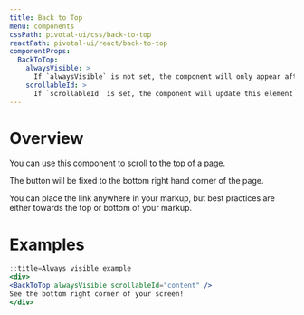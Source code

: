 ```yaml
---
title: Back to Top
menu: components
cssPath: pivotal-ui/css/back-to-top
reactPath: pivotal-ui/react/back-to-top
componentProps:
  BackToTop:
    alwaysVisible: >
      If `alwaysVisible` is not set, the component will only appear after the window has been scrolled.
    scrollableId: >
      If `scrollableId` is set, the component will update this element's scrollTop property. Otherwise, document.body will be scrolled.
---
```


# Overview

You can use this component to scroll to the top of a page.

The button will be fixed to the bottom right hand corner of the page.

You can place the link anywhere in your markup, but best practices are either towards the top or bottom of your markup.

# Examples

```jsx
::title=Always visible example
<div>
<BackToTop alwaysVisible scrollableId="content" />
See the bottom right corner of your screen!
</div>
```